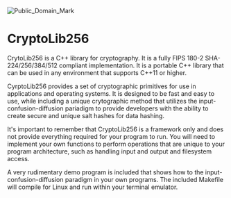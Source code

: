 ![Public_Domain_Mark](https://github.com/user-attachments/assets/86359cee-3fab-4680-b3a7-0284b587224a)

# CryptoLib256

CrytoLib256 is a C++ library for cryptography. It is a fully FIPS 180-2 SHA-224/256/384/512 compliant implementation. It is a portable C++ library that can be used in any environment that supports C++11 or higher. 

CyrptoLib256 provides a set of cryptographic primitives for use in applications and operating systems. It is designed to be fast and easy to use, while including a unique crytographic method that utilizes the input-confusion-diffusion pariadigm to provide developers with the ability to create secure and unique salt hashes for data hashing. 

It's important to remember that CryptoLib256 is a framework only and does not provide everything required for your program to run. You will need to implement your own functions to perform operations that are unique to your program architecture, such as handling input and output and filesystem access. 

A very rudimentary demo program is included that shows how to the input-confusion-diffusion paradigm in your own programs. The included Makefile will compile for Linux and run within your terminal emulator.
